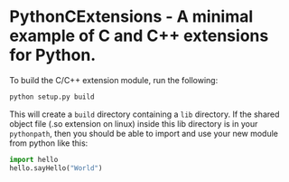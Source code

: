 # PythonCExtensions - A minimal example of C and C++ extensions for Python.

To build the C/C++ extension module, run the following:
```bash
python setup.py build
```

This will create a `build` directory containing a `lib` directory. 
If the shared object file (.so extension on linux) inside this lib directory is in your `pythonpath`, 
then you should be able to import and use your new module from python like this:

```python
import hello
hello.sayHello("World")
```
